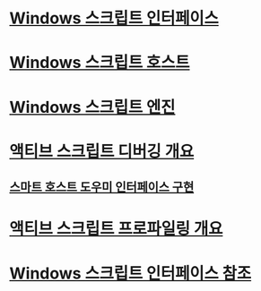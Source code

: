# [Windows 스크립트 인터페이스](windows-script-interfaces.md)
# [Windows 스크립트 호스트](windows-script-hosts.md)
# [Windows 스크립트 엔진](windows-script-engines.md)
# [액티브 스크립트 디버깅 개요](active-script-debugging-overview.md)
## [스마트 호스트 도우미 인터페이스 구현](implementing-smart-host-helper-interfaces.md)
# [액티브 스크립트 프로파일링 개요](active-script-profiling-overview.md)
# [Windows 스크립트 인터페이스 참조](reference/TOC.md)
